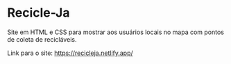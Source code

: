 # Recicle-Ja
 Site em HTML e CSS para mostrar aos usuários locais no mapa com pontos de coleta de recicláveis.

 Link para o site: https://recicleja.netlify.app/